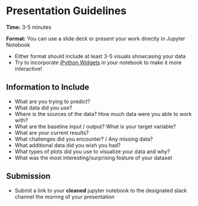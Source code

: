 # Presentation Guidelines

**Time:** 3-5 minutes

**Format:** You can use a slide deck or present your work directly in Jupyter Notebook
- Either format should include at least 3-5 visuals showcasing your data
- Try to incorporate [iPython Widgets](https://ipywidgets.readthedocs.io/en/latest/) in your notebook to make it more interactive!

## Information to Include
- What are you trying to predict?
- What data did you use?
- Where is the sources of the data? How much data were you able to work with?
- What are the baseline input / output? What is your target variable?
- What are your current results?
- What challenges did you encounter? / Any missing data?
- What additional data did you wish you had?
- What types of plots did you use to visualize your data and why?
- What was the most interesting/surprising feature of your dataset

## Submission
- Submit a link to your **cleaned** jupyter notebook to the designated slack channel the mornng of your presentation
